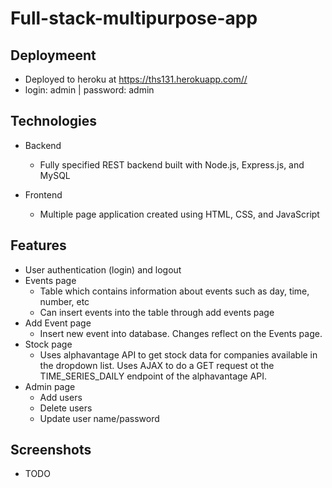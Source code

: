 # Full-stack-multipurpose-app

## Deploymeent
  - Deployed to heroku at <https://ths131.herokuapp.com//>
  - login: admin | password: admin

## Technologies
- Backend
  - Fully specified REST backend built with Node.js, Express.js, and MySQL
  
- Frontend
  - Multiple page application created using HTML, CSS, and JavaScript
  
## Features
  - User authentication (login) and logout
  - Events page
    - Table which contains information about events such as day, time, number, etc
    - Can insert events into the table through add events page
  - Add Event page
    - Insert new event into database. Changes reflect on the Events page.
  - Stock page
    - Uses alphavantage API to get stock data for companies available in the dropdown list. Uses AJAX to do a GET request ot the TIME_SERIES_DAILY endpoint of the alphavantage API.
  - Admin page
    - Add users
    - Delete users
    - Update user name/password
    
## Screenshots
 - TODO
